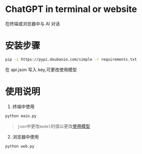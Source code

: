# ChatGPT in terminal or website

在终端或浏览器中与 AI 对话

# 安装步骤

```bash
pip -i https://pypi.doubanio.com/simple -r requirements.txt
```

在 api.json 写入 key,可更改使用模型

# 使用说明

1. 终端中使用

```bash
python main.py
```

> `json`中更改`model`的值以更改[使用模型](https://help.aliyun.com/zh/model-studio/getting-started/models)

2. 浏览器中使用

```bash
python web.py
```
